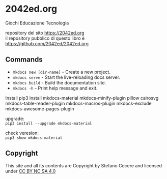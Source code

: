 # 2042ed.org
Giochi Educazione Tecnologia

repository del sito <https://2042ed.org>  
il repository pubblico di questo libro è <https://github.com/2042ed/2042ed.org>

## Commands

- `mkdocs new [dir-name]` - Create a new project.
- `mkdocs serve` - Start the live-reloading docs server.
- `mkdocs build` - Build the documentation site.
- `mkdocs -h` - Print help message and exit.

Install
pip3 install mkdocs-material mkdocs-minify-plugin pillow cairosvg mkdocs-table-reader-plugin mkdocs-macros-plugin mkdocs-exclude mkdocs-awesome-pages-plugin

upgrade:  
`pip3 install --upgrade mkdocs-material`

check veresion:  
`pip3 show mkdocs-material`

## Copyright
This site and all its contents are Copyright by Stefano Cecere and licensed under [CC BY NC SA 4.0](https://creativecommons.org/licenses/by-nc-sa/4.0)
